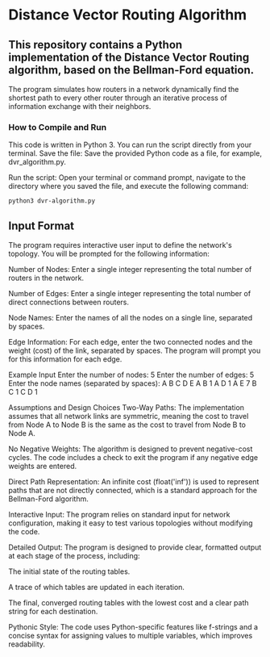 # Distance Vector Routing Algorithm
## This repository contains a Python implementation of the Distance Vector Routing algorithm, based on the Bellman-Ford equation. 
The program simulates how routers in a network dynamically find the shortest path to every other router through an iterative process of information exchange with their neighbors.

### How to Compile and Run
This code is written in Python 3. You can run the script directly from your terminal.
Save the file: Save the provided Python code as a file, for example, dvr_algorithm.py.

Run the script: Open your terminal or command prompt, navigate to the directory where you saved the file, and execute the following command:
```
python3 dvr-algorithm.py
```

## Input Format

The program requires interactive user input to define the network's topology. You will be prompted for the following information:

Number of Nodes: Enter a single integer representing the total number of routers in the network.

Number of Edges: Enter a single integer representing the total number of direct connections between routers.

Node Names: Enter the names of all the nodes on a single line, separated by spaces.

Edge Information: For each edge, enter the two connected nodes and the weight (cost) of the link, separated by spaces. The program will prompt you for this information for each edge.

Example Input
Enter the number of nodes: 5
Enter the number of edges: 5
Enter the node names (separated by spaces): A B C D E
A B 1
A D 1
A E 7
B C 1
C D 1

Assumptions and Design Choices
Two-Way Paths: The implementation assumes that all network links are symmetric, meaning the cost to travel from Node A to Node B is the same as the cost to travel from Node B to Node A.

No Negative Weights: The algorithm is designed to prevent negative-cost cycles. The code includes a check to exit the program if any negative edge weights are entered.

Direct Path Representation: An infinite cost (float('inf')) is used to represent paths that are not directly connected, which is a standard approach for the Bellman-Ford algorithm.

Interactive Input: The program relies on standard input for network configuration, making it easy to test various topologies without modifying the code.

Detailed Output: The program is designed to provide clear, formatted output at each stage of the process, including:

The initial state of the routing tables.

A trace of which tables are updated in each iteration.

The final, converged routing tables with the lowest cost and a clear path string for each destination.

Pythonic Style: The code uses Python-specific features like f-strings and a concise syntax for assigning values to multiple variables, which improves readability.
